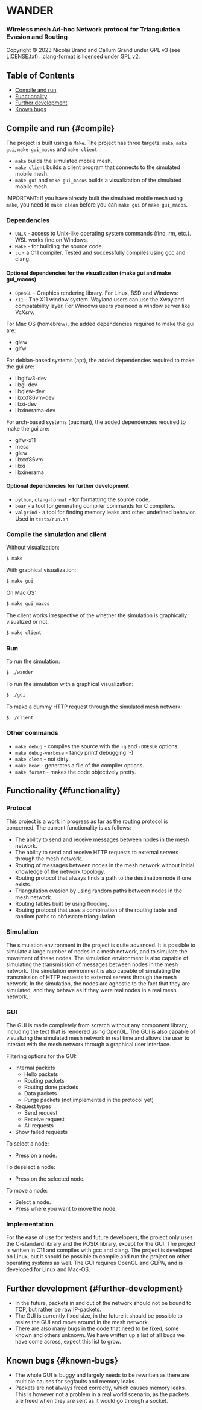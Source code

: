 # WANDER
### Wireless mesh Ad-hoc Network protocol for Triangulation Evasion and Routing

Copyright © 2023 Nicolai Brand and Callum Grand under GPL v3 (see LICENSE.txt). .clang-format is licensed under GPL v2.

## Table of Contents
- [Compile and run](#compile)
- [Functionality](#functionality)
- [Further development](#further-development)
- [Known bugs](#known-bugs)


## Compile and run {#compile}

The project is built using a `Make`. The project has three targets: `make`, `make gui`, `make gui_macos` and `make client`.

- `make` builds the simulated mobile mesh.
- `make client` builds a client program that connects to the simulated mobile mesh.
- `make gui` and `make gui_macos` builds a visualization of the simulated mobile mesh.
 
IMPORTANT: if you have already built the simulated mobile mesh using `make`, you need to `make clean` before you can `make gui` or `make gui_macos`.


### Dependencies
- `UNIX` - access to Unix-like operating system commands (find, rm, etc.). WSL works fine on Windows.
- `Make` - for building the source code.
- `cc` - a C11 compiler. Tested and successfully compiles using gcc and clang.

#### Optional dependencies for the visualization (make gui and make gui_macos)
- `OpenGL` - Graphics rendering library.
For Linux, BSD and Windows:
- `X11` - The X11 window system. Wayland users can use the Xwayland compatability layer. For Winodws users you need a window server like VcXsrv.

For Mac OS (homebrew), the added dependencies required to make the gui are:
- glew
- glfw

For debian-based systems (apt), the added dependencies required to make the gui are:
- libglfw3-dev 
- libgl-dev 
- libglew-dev 
- libxxf86vm-dev 
- libxi-dev 
- libxinerama-dev

For arch-based systems (pacman), the added dependencies required to make the gui are:
- glfw-x11
- mesa
- glew
- libxxf86vm
- libxi
- libxinerama

#### Optional dependencies for further development
- `python`, `clang-format` - for formatting the source code.
- `bear` - a tool for generating compiler commands for C compilers. 
- `valgrind` - a tool for finding memory leaks and other undefined behavior. Used in `tests/run.sh`

### Compile the simulation and client

Without visualization:
```sh
$ make
```

With graphical visualization:
```sh
$ make gui
```
On Mac OS:
```sh
$ make gui_macos
```

The client works irrespective of the whether the simulation is graphically visualized or not.
```sh
$ make client
```

### Run

To run the simulation:
```sh
$ ./wander
```

To run the simulation with a graphical visualization:
```sh
$ ./gui
```

To make a dummy HTTP request through the simulated mesh network:
```sh
$ ./client
```

### Other commands
- `make debug` - compiles the source with the `-g` and `-DDEBUG` options.
- `make debug-verbose` - fancy printf debugging :-)
- `make clean` - not dirty.
- `make bear` - generates a file of the compiler options.
- `make format` - makes the code objectively pretty.


## Functionality {#functionality}

### Protocol
This project is a work in progress as far as the routing protocol is concerned. The current functionality is as follows:
- The ability to send and receive messages between nodes in the mesh network.
- The ability to send and receive HTTP requests to external servers through the mesh network.
- Routing of messages between nodes in the mesh network without initial knowledge of the network topology.
- Routing protocol that always finds a path to the destination node if one exists.
- Triangulation evasion by using random paths between nodes in the mesh network.
- Routing tables built by using flooding.
- Routing protocol that uses a combination of the routing table and random paths to obfuscate triangulation.

### Simulation
The simulation environment in the project is quite advanced. It is possible to simulate a large number of nodes in a mesh network, and to simulate the movement of these nodes. The simulation environment is also capable of simulating the transmission of messages between nodes in the mesh network. The simulation environment is also capable of simulating the transmission of HTTP requests to external servers through the mesh network. In the simulation, the nodes are agnostic to the fact that they are simulated, and they behave as if they were real nodes in a real mesh network.

### GUI
The GUI is made completely from scratch without any component library, including the text that is rendered using OpenGL. The GUI is also capable of visualizing the simulated mesh network in real time and allows the user to interact with the mesh network through a graphical user interface.

Filtering options for the GUI:
- Internal packets
  - Hello packets
  - Routing packets
  - Routing done packets
  - Data packets 
  - Purge packets (not implemented in the protocol yet)
- Request types
  - Send request
  - Receive request
  - All requests
- Show failed requests

To select a node:
- Press on a node.

To deselect a node:
- Press on the selected node.

To move a node:
- Select a node.
- Press where you want to move the node.        

### Implementation
For the ease of use for testers and future developers, the project only uses the C-standard library and the POSIX library, except for the GUI. The project is written in C11 and compiles with gcc and clang. The project is developed on Linux, but it should be possible to compile and run the project on other operating systems as well. The GUI requires OpenGL and GLFW, and is developed for Linux and Mac-OS.


## Further development {#further-development}
- In the future, packets in and out of the network should not be bound to TCP, but rather be raw IP-packets.
- The GUI is currently fixed size, in the future it should be possible to resize the GUI and move around in the mesh network.
- There are also many bugs in the code that need to be fixed, some known and others unknown. We have written up a list of all bugs we have come across, expect this list to grow.

## Known bugs {#known-bugs}
- The whole GUI is buggy and largely needs to be rewritten as there are multiple causes for segfaults and memory leaks.
- Packets are not always freed correctly, which causes memory leaks. This is however not a problem in a real world scenario, as the packets are freed when they are sent as it would go through a socket.
